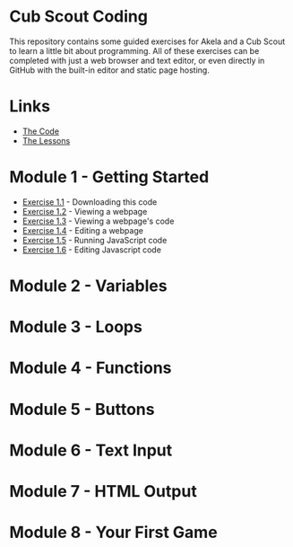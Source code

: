 # Cub Scout Coding

This repository contains some guided exercises for Akela and a Cub Scout to learn a little bit about programming.  All of these exercises can be completed with just a web browser and text editor, or even directly in GitHub with the built-in editor and static page hosting.

# Links

- [The Code](https://github.com/ckxng/cub-scout-coding)
- [The Lessons](https://ckxng.github.io/cub-scout-coding)

# Module 1 - Getting Started

- [Exercise 1.1](ex-1.1/) - Downloading this code
- [Exercise 1.2](ex-1.2/) - Viewing a webpage
- [Exercise 1.3](ex-1.3/) - Viewing a webpage's code
- [Exercise 1.4](ex-1.4/) - Editing a webpage
- [Exercise 1.5](ex-1.5/) - Running JavaScript code
- [Exercise 1.6](ex-1.6/) - Editing Javascript code

# Module 2 - Variables

# Module 3 - Loops

# Module 4 - Functions

# Module 5 - Buttons

# Module 6 - Text Input

# Module 7 - HTML Output

# Module 8 - Your First Game

